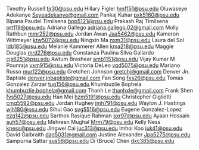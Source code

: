 Timothy Russell	tjr30@psu.eduHillary Figler	hmf151@psu.eduOluwaseye Adekanye	Seyeadekanye@gmail.comPankaj Kuhar	pxk5160@psu.eduBipana Paudel Timilsena	bpp5121@psu.eduPrakash Raj Timilsena	prt119@psu.eduAdriana Gallego	adriana.gallego.02@gmail.comMolly Rathbun	mmr252@psu.eduJordan Awan	Jaa5462@psu.eduKameron Wittmeyer	ktw5072@psu.eduNingxin Ma	nxm31@psu.eduLaura del Sol	ldb185@psu.eduMelanie Kammerer Allen	kma218@psu.eduMaggie Douglas	mrd276@psu.eduConstanza Paulina Silva Gallardo	cjs6251@psu.eduAwtum Brashear	amb1151@psu.eduVijay Kumar M Pounraja	vxm915@psu.eduVictoria DeLeo	vqd5075@psu.eduMariano Russo	mur122@psu.eduGretchen Johnson	gretchj@gmail.comDenver Jn. Baptiste	denver.jnbaptiste@gmail.comFan Song	fxs26@psu.eduTomas Gonzalez Zarzar	tug156@psu.eduKhumbuzile Bophela	khumbuzile.bophela@gmail.comThanh Le	thanhxle@gmail.comFrank Shen	fvs5027@psu.eduHan Mei	hzm5191@psu.eduChristopher Gigliotti	cmg5592@psu.eduJordan Hughey	jmh791@psu.eduWaylon J. Hastings	wjh180@psu.eduSihui Gao	svg5516@psu.eduEugene Gonzalez-Lopez	ezg142@psu.eduSarthok Rasique Rahman	sxr97@psu.edu Ayaan Hossain	auh57@psu.eduMehreen Mughal 	Mrm79@psu.eduKelly Ness	kness@psu.eduJingwei Cai	juc313@psu.eduImhoi Koo	iuk41@psu.eduDavid Galbraith	dag5031@gmail.comJustine Alexander	Jpa5275@psu.eduSampurna Sattar	sus56@psu.edu
Di (Bruce) Chen	dxc385@psu.edu